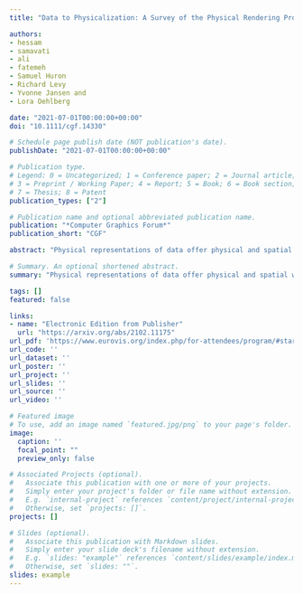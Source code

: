```yaml
---
title: "Data to Physicalization: A Survey of the Physical Rendering Process"

authors:
- hessam
- samavati
- ali
- fatemeh
- Samuel Huron
- Richard Levy
- Yvonne Jansen and
- Lora Oehlberg

date: "2021-07-01T00:00:00+00:00"
doi: "10.1111/cgf.14330"

# Schedule page publish date (NOT publication's date).
publishDate: "2021-07-01T00:00:00+00:00"

# Publication type.
# Legend: 0 = Uncategorized; 1 = Conference paper; 2 = Journal article;
# 3 = Preprint / Working Paper; 4 = Report; 5 = Book; 6 = Book section;
# 7 = Thesis; 8 = Patent
publication_types: ["2"]

# Publication name and optional abbreviated publication name.
publication: "*Computer Graphics Forum*"
publication_short: "CGF"

abstract: "Physical representations of data offer physical and spatial ways of looking at, navigating, and interacting with data. While digital fabrication has facilitated the creation of objects with data-driven geometry, rendering data as a physically fabricated object is still a daunting leap for many physicalization designers. Rendering in the scope of this research refers to the back-and-forth process from digital design to digital fabrication and its specific challenges. We developed a corpus of example data physicalizations from research literature and physicalization practice. This survey then unpacks the "rendering" phase of the extended InfoVis pipeline in greater detail through these examples, with the aim of identifying ways that researchers, artists, and industry practitioners "render" physicalizations using digital design and fabrication tools."

# Summary. An optional shortened abstract.
summary: "Physical representations of data offer physical and spatial ways of looking at, navigating, and interacting with data. While digital fabrication has facilitated the creation of..."

tags: []
featured: false

links:
- name: "Electronic Edition from Publisher"
  url: "https://arxiv.org/abs/2102.11175"
url_pdf: 'https://www.eurovis.org/index.php/for-attendees/program/#star-2'
url_code: ''
url_dataset: ''
url_poster: ''
url_project: ''
url_slides: ''
url_source: ''
url_video: ''

# Featured image
# To use, add an image named `featured.jpg/png` to your page's folder. 
image:
  caption: ''
  focal_point: ""
  preview_only: false

# Associated Projects (optional).
#   Associate this publication with one or more of your projects.
#   Simply enter your project's folder or file name without extension.
#   E.g. `internal-project` references `content/project/internal-project/index.md`.
#   Otherwise, set `projects: []`.
projects: []

# Slides (optional).
#   Associate this publication with Markdown slides.
#   Simply enter your slide deck's filename without extension.
#   E.g. `slides: "example"` references `content/slides/example/index.md`.
#   Otherwise, set `slides: ""`.
slides: example
---
```

